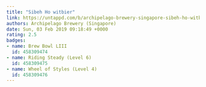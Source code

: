 ```yaml
---
title: "Sibeh Ho witbier"
link: https://untappd.com/b/archipelago-brewery-singapore-sibeh-ho-witbier/2226688
authors: Archipelago Brewery (Singapore)
date: Sun, 03 Feb 2019 09:18:49 +0000
rating: 2.5
badges:
- name: Brew Bowl LIII
  id: 458309474
- name: Riding Steady (Level 6)
  id: 458309475
- name: Wheel of Styles (Level 4)
  id: 458309476
---
```

